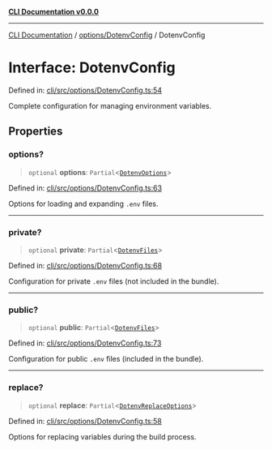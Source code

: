 [**CLI Documentation v0.0.0**](../../../README.md)

***

[CLI Documentation](../../../modules.md) / [options/DotenvConfig](../README.md) / DotenvConfig

# Interface: DotenvConfig

Defined in: [cli/src/options/DotenvConfig.ts:54](https://github.com/stonemjs/cli/blob/9e518a2b8256b5ebc9e0e69a80ac84eb1fb59bf9/src/options/DotenvConfig.ts#L54)

Complete configuration for managing environment variables.

## Properties

### options?

> `optional` **options**: `Partial`\<[`DotenvOptions`](DotenvOptions.md)\>

Defined in: [cli/src/options/DotenvConfig.ts:63](https://github.com/stonemjs/cli/blob/9e518a2b8256b5ebc9e0e69a80ac84eb1fb59bf9/src/options/DotenvConfig.ts#L63)

Options for loading and expanding `.env` files.

***

### private?

> `optional` **private**: `Partial`\<[`DotenvFiles`](DotenvFiles.md)\>

Defined in: [cli/src/options/DotenvConfig.ts:68](https://github.com/stonemjs/cli/blob/9e518a2b8256b5ebc9e0e69a80ac84eb1fb59bf9/src/options/DotenvConfig.ts#L68)

Configuration for private `.env` files (not included in the bundle).

***

### public?

> `optional` **public**: `Partial`\<[`DotenvFiles`](DotenvFiles.md)\>

Defined in: [cli/src/options/DotenvConfig.ts:73](https://github.com/stonemjs/cli/blob/9e518a2b8256b5ebc9e0e69a80ac84eb1fb59bf9/src/options/DotenvConfig.ts#L73)

Configuration for public `.env` files (included in the bundle).

***

### replace?

> `optional` **replace**: `Partial`\<[`DotenvReplaceOptions`](DotenvReplaceOptions.md)\>

Defined in: [cli/src/options/DotenvConfig.ts:58](https://github.com/stonemjs/cli/blob/9e518a2b8256b5ebc9e0e69a80ac84eb1fb59bf9/src/options/DotenvConfig.ts#L58)

Options for replacing variables during the build process.
